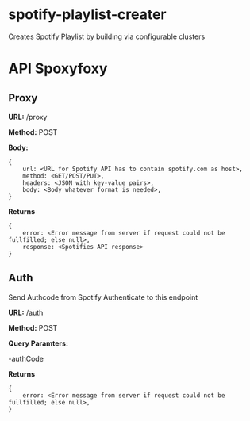 # spotify-playlist-creater
Creates Spotify Playlist by building via configurable clusters

# API Spoxyfoxy

## Proxy

**URL:** /proxy

**Method:** POST

**Body:**

    {
        url: <URL for Spotify API has to contain spotify.com as host>,
        method: <GET/POST/PUT>,
        headers: <JSON with key-value pairs>,
        body: <Body whatever format is needed>,
    }

**Returns**

    {
        error: <Error message from server if request could not be fullfilled; else null>,
        response: <Spotifies API response>
    }


## Auth

Send Authcode from Spotify Authenticate to this endpoint

**URL:** /auth

**Method:** POST

**Query Paramters:**

-authCode

**Returns**

    {
        error: <Error message from server if request could not be fullfilled; else null>,
    }
